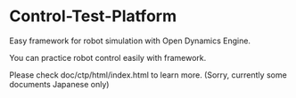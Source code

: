 Control-Test-Platform
=====================

Easy framework for robot simulation with Open Dynamics Engine.

You can practice robot control easily with framework.

Please check doc/ctp/html/index.html to learn more.
(Sorry, currently some documents Japanese only)
